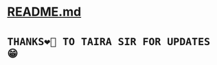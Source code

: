# [README.md](https://dashboard.heroku.com/new?template=https://github.com/Xcelsama/TEST-REPO) 


# ```THANKS❤🙏 TO TAIRA SIR FOR UPDATES 😁```